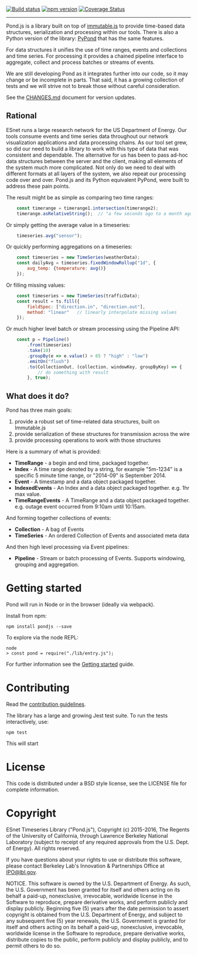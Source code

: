 [![Build status](https://api.travis-ci.org/esnet/pond.png)](https://travis-ci.org/esnet/pond) [![npm version](https://badge.fury.io/js/pondjs.svg)](https://badge.fury.io/js/pondjs) [![Coverage Status](https://coveralls.io/repos/github/esnet/pond/badge.svg?branch=master)](https://coveralls.io/github/esnet/pond?branch=master)

----

Pond.js is a library built on top of [immutable.js](https://facebook.github.io/immutable-js/) to provide time-based data structures, serialization and processing within our tools. There is also a Python version of the library: [PyPond](https://github.com/esnet/pypond) that has the same features.

For data structures it unifies the use of time ranges, events and collections and time series. For processing it provides a chained pipeline interface to aggregate, collect and process batches or streams of events.

We are still developing Pond as it integrates further into our code, so it may change or be incomplete in parts. That said, it has a growing collection of tests and we will strive not to break those without careful consideration.

See the [CHANGES.md](https://github.com/esnet/pond/blob/master/CHANGES.md) document for version updates.

## Rational

ESnet runs a large research network for the US Department of Energy. Our tools consume events and time series data throughout our network visualization applications and data processing chains. As our tool set grew, so did our need to build a library to work with this type of data that was consistent and dependable. The alternative for us has been to pass ad-hoc data structures between the server and the client, making all elements of the system much more complicated. Not only do we need to deal with different formats at all layers of the system, we also repeat our processing code over and over. Pond.js and its Python equivalent PyPond, were built to address these pain points.

The result might be as simple as comparing two time ranges:

```js
    const timerange = timerange1.intersection(timerange2);
    timerange.asRelativeString();  // "a few seconds ago to a month ago"
```

Or simply getting the average value in a timeseries:

```js
    timeseries.avg("sensor");
```

Or quickly performing aggregations on a timeseries:

```js
    const timeseries = new TimeSeries(weatherData);
    const dailyAvg = timeseries.fixedWindowRollup("1d", {
        avg_temp: {temperature: avg()}
    });
```

Or filling missing values:

```js
    const timeseries = new TimeSeries(trafficData);
    const result = ts.fill({
        fieldSpec: ["direction.in", "direction.out"],
        method: "linear"   // linearly interpolate missing values
    });
```

Or much higher level batch or stream processing using the Pipeline API:

```js
    const p = Pipeline()
        .from(timeseries)
        .take(10)
        .groupBy(e => e.value() > 65 ? "high" : "low")
        .emitOn("flush")
        .to(CollectionOut, (collection, windowKey, groupByKey) => {
            // do something with result
        }, true);

```

## What does it do?

Pond has three main goals:

 1. provide a robust set of time-related data structures, built on Immutable.js
 2. provide serialization of these structures for transmission across the wire
 3. provide processing operations to work with those structures

Here is a summary of what is provided:

* **TimeRange** - a begin and end time, packaged together.
* **Index** - A time range denoted by a string, for example "5m-1234" is a specific 5 minute time range, or "2014-09" is September 2014.
* **Event** - A timestamp and a data object packaged together.
* **IndexedEvents** - An Index and a data object packaged together. e.g. 1hr max value.
* **TimeRangeEvents** - A TimeRange and a data object packaged together. e.g. outage event occurred from 9:10am until 10:15am.

And forming together collections of events:

* **Collection** - A bag of Events
* **TimeSeries** - An ordered Collection of Events and associated meta data

And then high level processing via Event pipelines:

* **Pipeline** - Stream or batch processing of Events. Supports windowing, grouping and aggregation.

# Getting started

Pond will run in Node or in the browser (ideally via webpack).

Install from npm:

    npm install pondjs --save

To explore via the node REPL:

    node
    > const pond = require("./lib/entry.js");

For further information see the [Getting started](http://software.es.net/pond/#/start) guide.

# Contributing

Read the [contribution guidelines](./CONTRIBUTING.md).

The library has a large and growing Jest test suite. To run the tests interactively, use:

    npm test

This will start 

# License

This code is distributed under a BSD style license, see the LICENSE file for complete information.

# Copyright

ESnet Timeseries Library ("Pond.js"), Copyright (c) 2015-2016, The Regents of the University of California, through Lawrence Berkeley National Laboratory (subject to receipt of any required approvals from the U.S. Dept. of Energy).  All rights reserved.
 
If you have questions about your rights to use or distribute this software, please contact Berkeley Lab's Innovation & Partnerships Office at  IPO@lbl.gov.
 
NOTICE.  This software is owned by the U.S. Department of Energy.  As such, the U.S. Government has been granted for itself and others acting on its behalf a paid-up, nonexclusive, irrevocable, worldwide license in the Software to reproduce, prepare derivative works, and perform publicly and display publicly.  Beginning five (5) years after the date permission to assert copyright is obtained from the U.S. Department of Energy, and subject to any subsequent five (5) year renewals, the U.S. Government is granted for itself and others acting on its behalf a paid-up, nonexclusive, irrevocable, worldwide license in the Software to reproduce, prepare derivative works, distribute copies to the public, perform publicly and display publicly, and to permit others to do so.
